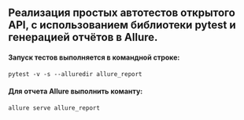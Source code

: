 ## Реализация простых автотестов открытого API, с использованием библиотеки pytest и генерацией отчётов в Allure.

#### Запуск тестов выполняется в командной строке:
`pytest -v -s --alluredir allure_report`


#### Для отчета Allure выполнить команту:
`allure serve allure_report`
